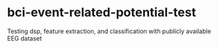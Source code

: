 # bci-event-related-potential-test
Testing dsp, feature extraction, and classification with publicly available EEG dataset

